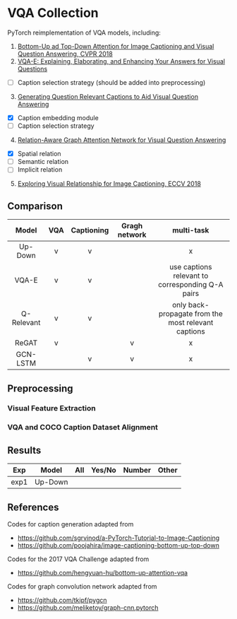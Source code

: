 # VQA Collection

PyTorch reimplementation of VQA models, including:

1. [Bottom-Up ad Top-Down Attention for Image Captioning and Visual Question Answering, CVPR 2018](https://arxiv.org/abs/1707.07998)
2. [VQA-E: Explaining, Elaborating, and Enhancing Your Answers for Visual Questions](https://arxiv.org/abs/1803.07464)
  - [ ] Caption selection strategy (should be added into preprocessing)
3. [Generating Question Relevant Captions to Aid Visual Question Answering](https://arxiv.org/abs/1906.00513)
  - [x] Caption embedding module
  - [ ] Caption selection strategy
4. [Relation-Aware Graph Attention Network for Visual Question Answering](https://arxiv.org/abs/1903.12314)
  - [x] Spatial relation
  - [ ] Semantic relation
  - [ ] Implicit relation
5. [Exploring Visual Relationship for Image Captioning, ECCV 2018](https://arxiv.org/abs/1809.07041)


## Comparison



| Model | VQA | Captioning | Gragh network | multi-task |
|:-:|:-:|:-:|:-:|:-:|
| Up-Down | v | v |  | x |
| VQA-E | v | v |  | use captions relevant to corresponding Q-A pairs  |
| Q-Relevant | v | v |  | only back-propagate from the most relevant captions |
| ReGAT | v | | v | x |
| GCN-LSTM | | v | v | x |


## Preprocessing

### Visual Feature Extraction


### VQA and COCO Caption Dataset Alignment


## Results


| Exp | Model | All | Yes/No | Number | Other |
| - | :-: | :-: | :-: | :-: | :-: |
| exp1 | Up-Down |||||

## References

Codes for caption generation adapted from

- https://github.com/sgrvinod/a-PyTorch-Tutorial-to-Image-Captioning
- https://github.com/poojahira/image-captioning-bottom-up-top-down

Codes for the 2017 VQA Challenge adapted from

- https://github.com/hengyuan-hu/bottom-up-attention-vqa

Codes for graph convolution network adapted from
- https://github.com/tkipf/pygcn
- https://github.com/meliketoy/graph-cnn.pytorch

